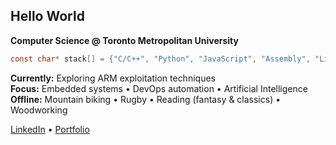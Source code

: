 ## Hello World
**Computer Science @ Toronto Metropolitan University**

```c
const char* stack[] = {"C/C++", "Python", "JavaScript", "Assembly", "Linux"};
```

**Currently:** Exploring ARM exploitation techniques  
**Focus:** Embedded systems • DevOps automation • Artificial Intelligence       
**Offline:** Mountain biking • Rugby • Reading (fantasy & classics) • Woodworking     

[LinkedIn](https://www.linkedin.com/in/bhavdeeparora/) • [Portfolio](https://bhavdeep.dev/)
